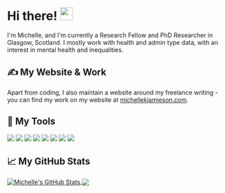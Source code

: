 # Hi there! <img src="https://raw.githubusercontent.com/MartinHeinz/MartinHeinz/master/wave.gif" width="30px">

I'm Michelle, and I'm currently a Research Fellow and PhD Researcher in Glasgow, Scotland. I mostly work with health and admin type data, with an interest in mental health and inequalities.

## &#x270d; My Website & Work

Apart from coding, I also maintain a website around my freelance writing - you can find my work on my website at [michellekjamieson.com](https://michellekjamieson.com/).

## 🔧 My Tools
![](https://img.shields.io/badge/OS-Windows-informational?style=flat&logo=windows&logoColor=white&color=ff5555)
![](https://img.shields.io/badge/Editor-Atom-informational?style=flat&logo=intellij-idea&logoColor=white&color=ff5555)
![](https://img.shields.io/badge/Editor-RStudio-informational?style=flat&logo=intellij-idea&logoColor=white&color=red)
![](https://img.shields.io/badge/Code-R-informational?style=flat&logo=python&logoColor=white&color=red)
![](https://img.shields.io/badge/Code-JavaScript-informational?style=flat&logo=javascript&logoColor=white&color=red)
![](https://img.shields.io/badge/Code-Python-informational?style=flat&logo=go&logoColor=white&color=red)
![](https://img.shields.io/badge/Code-HTML-informational?style=flat&logo=cmake&logoColor=white&color=red)
![](https://img.shields.io/badge/Shell-Git-informational?style=flat&logo=gnu-bash&logoColor=white&color=red)


## &#x1f4c8; My GitHub Stats

<a href="https://github.com/themichjam/themichjam">
  <img align="center" src="https://github-readme-stats.vercel.app/api?username=themichjam&&layout=compact&theme=dracula" alt="Michelle's GitHub Stats" />
</a>  
<a href="https://github.com/themichjam/themichjam">
  <img align="center" src="https://github-readme-stats.vercel.app/api/top-langs/?username=themichjam&layout=compact&theme=dracula" />
</a>


<!-- links to social media icons -->

<!-- icons with padding -->

[1.1]: http://i.imgur.com/tXSoThF.png (twitter icon with padding)
[2.1]: http://i.imgur.com/0o48UoR.png (github icon with padding)

<!-- icons without padding -->

[1.2]: http://i.imgur.com/wWzX9uB.png (twitter icon without padding)
[2.2]: http://i.imgur.com/9I6NRUm.png (github icon without padding)
[3.2]: https://raw.githubusercontent.com/MartinHeinz/MartinHeinz/master/linkedin-3-16.png (LinkedIn icon without padding)


<!-- links to your social media accounts -->

[1]: https://twitter.com/Martin_Heinz_
[2]: https://github.com/MartinHeinz
[3]: https://www.linkedin.com/in/heinz-martin/


<!-- Resources -->
<!-- Icons: https://simpleicons.org/ -->
<!-- GitHub Stats: https://github.com/anuraghazra/github-readme-stats -->
<!-- Emojis: https://emojipedia.org/emoji/ -->
<!-- HTML Emojis: https://www.fileformat.info/index.htm -->
<!-- Shields: https://shields.io/ -->
<!-- Awesome GitHub Profile README: https://github.com/abhisheknaiidu/awesome-github-profile-readme -->
